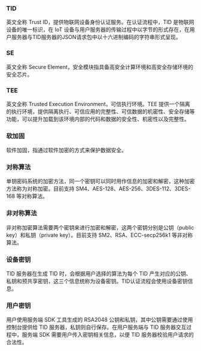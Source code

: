 ### TID
英文全称 Trust ID，提供物联网设备身份认证服务。在认证流程中，TID 是物联网设备的唯一标识，在 IoT 设备与用户服务器的传输过程中以字节的形式存在，在用户服务器与TID服务器的JSON请求包中以十六进制编码的字符串形式呈现。

### SE
英文全称 Secure Element，安全模块指具备高安全计算环境和高安全存储环境的安全芯片。

### TEE
英文全称 Trusted Execution Environment，可信执行环境。TEE 提供一个隔离的执行环境，提供隔离执行、可信应用的完整性、可信数据的机密性、安全存储等功能，可以提升加载到该环境内部的代码和数据的安全性、机密性以及完整性。

### 软加固
软件加固，指通过软件加密的方式来保护数据安全。

### 对称算法
单钥密码系统的加密方法，同一个密钥可以同时用作信息的加密和解密，这种加密方法称为对称加密。目前支持 SM4、AES-128、AES-256、3DES-112、3DES-168 等对称算法。

### 非对称算法
非对称加密算法需要两个密钥来进行加密和解密，这两个密钥分别是公钥（public key）和私钥（private key）。目前支持 SM2、RSA、ECC-secp256k1 等非对称算法。

### 设备密钥
TID 服务器在生成 TID 时，会根据用户选择的算法为每个 TID 产生对应的公钥、私钥和预共享密钥，这三个信息统称为设备密钥。TID认证流程会使用设备密钥信息。

### 用户密钥
用户使用服务端 SDK 工具生成的 RSA2048 公钥和私钥，其中公钥需要通过使用控制台提供给 TID 服务器，私钥则自行保存。在用户服务端与 TID 服务器交互过程中，服务端 SDK 需要用户传入密钥相关信息，以便 TID 服务器校验用户请求的合法性。
